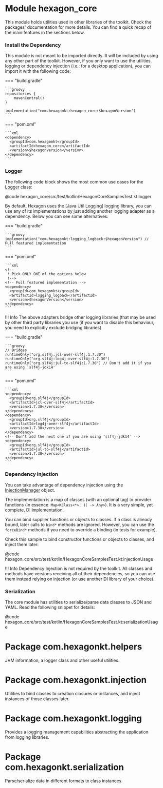 
# Module hexagon_core

This module holds utilities used in other libraries of the toolkit. Check the packages'
documentation for more details. You can find a quick recap of the main features in the sections
below.

### Install the Dependency

This module is not meant to be imported directly. It will be included by using any other part of the
toolkit. However, if you only want to use the utilities, logging or dependency injection (i.e.: for
a desktop application), you can import it with the following code:

=== "build.gradle"

    ```groovy
    repositories {
        mavenCentral()
    }

    implementation("com.hexagonkt:hexagon_core:$hexagonVersion")
    ```

=== "pom.xml"

    ```xml
    <dependency>
      <groupId>com.hexagonkt</groupId>
      <artifactId>hexagon_core</artifactId>
      <version>$hexagonVersion</version>
    </dependency>
    ```

### Logger

The following code block shows the most common use cases for the [Logger] class:

@code hexagon_core/src/test/kotlin/HexagonCoreSamplesTest.kt:logger

By default, Hexagon uses the [Java Util Logging] logging library, you can use any of its
implementations by just adding another logging adapter as a dependency. Below you can see some
alternatives:

[JUL]: https://docs.oracle.com/javase/8/docs/api/java/util/logging/package-summary.html

=== "build.gradle"

    ```groovy
    implementation("com.hexagonkt:logging_logback:$hexagonVersion") // Full featured implementation
    ```

=== "pom.xml"

    ```xml
    <!--
     ! Pick ONLY ONE of the options below
     !-->
    <!-- Full featured implementation -->
    <dependency>
      <groupId>com.hexagonkt</groupId>
      <artifactId>logging_logback</artifactId>
      <version>$hexagonVersion</version>
    </dependency>
    ```

!!! Info
    The above adapters bridge other logging libraries (that may be used by other third party
    libraries you use (if you want to disable this behaviour, you need to explicitly exclude
    bridging libraries).

=== "build.gradle"

    ```groovy
    // Bridges
    runtimeOnly("org.slf4j:jcl-over-slf4j:1.7.30")
    runtimeOnly("org.slf4j:log4j-over-slf4j:1.7.30")
    runtimeOnly("org.slf4j:jul-to-slf4j:1.7.30") // Don't add it if you are using 'slf4j-jdk14'
    ```

=== "pom.xml"

    ```xml
    <dependency>
      <groupId>org.slf4j</groupId>
      <artifactId>jcl-over-slf4j</artifactId>
      <version>1.7.30</version>
    </dependency>
    <dependency>
      <groupId>org.slf4j</groupId>
      <artifactId>log4j-over-slf4j</artifactId>
      <version>1.7.30</version>
    </dependency>
    <!-- Don't add the next one if you are using 'slf4j-jdk14' -->
    <dependency>
      <groupId>org.slf4j</groupId>
      <artifactId>jul-to-slf4j</artifactId>
      <version>1.7.30</version>
    </dependency>
    ```

[Logger]: com.hexagonkt.logging/-logger/index.md

### Dependency injection

You can take advantage of dependency injection using the [InjectionManager] object.

The implementation is a map of classes (with an optional tag) to provider functions (in essence:
`Map<KClass<*>, () -> Any>`). It is a very simple, yet complete, DI implementation.

You can bind supplier functions or objects to classes. If a class is already bound, later calls to
`bind*` methods are ignored. However, you can use the `forceBind*` methods if you need to override
a binding (in tests for example).

Check this sample to bind constructor functions or objects to classes, and inject them later:

@code hexagon_core/src/test/kotlin/HexagonCoreSamplesTest.kt:injectionUsage

!!! Info
    Dependency Injection is not required by the toolkit. All classes and methods have versions
    receiving all of their dependencies, so you can use them instead relying on injection (or use
    another DI library of your choice).

[InjectionManager]: com.hexagonkt.injection/-injection-manager/index.md

### Serialization

The core module has utilities to serialize/parse data classes to JSON and YAML. Read the following
snippet for details:

@code hexagon_core/src/test/kotlin/HexagonCoreSamplesTest.kt:serializationUsage

# Package com.hexagonkt.helpers

JVM information, a logger class and other useful utilities.

# Package com.hexagonkt.injection

Utilities to bind classes to creation closures or instances, and inject instances of those classes
later.

# Package com.hexagonkt.logging

Provides a logging management capabilities abstracting the application from logging libraries.

# Package com.hexagonkt.serialization

Parse/serialize data in different formats to class instances.
